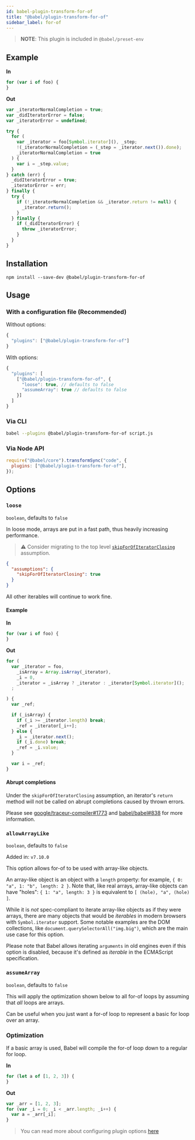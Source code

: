 ```yaml
---
id: babel-plugin-transform-for-of
title: "@babel/plugin-transform-for-of"
sidebar_label: for-of
---
```


> **NOTE**: This plugin is included in `@babel/preset-env`

## Example

**In**

```js title="JavaScript"
for (var i of foo) {
}
```

**Out**

```js title="JavaScript"
var _iteratorNormalCompletion = true;
var _didIteratorError = false;
var _iteratorError = undefined;

try {
  for (
    var _iterator = foo[Symbol.iterator](), _step;
    !(_iteratorNormalCompletion = (_step = _iterator.next()).done);
    _iteratorNormalCompletion = true
  ) {
    var i = _step.value;
  }
} catch (err) {
  _didIteratorError = true;
  _iteratorError = err;
} finally {
  try {
    if (!_iteratorNormalCompletion && _iterator.return != null) {
      _iterator.return();
    }
  } finally {
    if (_didIteratorError) {
      throw _iteratorError;
    }
  }
}
```

## Installation

```shell npm2yarn
npm install --save-dev @babel/plugin-transform-for-of
```

## Usage

### With a configuration file (Recommended)

Without options:

```js title="JavaScript"
{
  "plugins": ["@babel/plugin-transform-for-of"]
}
```

With options:

```js title="JavaScript"
{
  "plugins": [
    ["@babel/plugin-transform-for-of", {
      "loose": true, // defaults to false
      "assumeArray": true // defaults to false
    }]
  ]
}
```

### Via CLI

```sh title="Shell"
babel --plugins @babel/plugin-transform-for-of script.js
```

### Via Node API

```js title="JavaScript"
require("@babel/core").transformSync("code", {
  plugins: ["@babel/plugin-transform-for-of"],
});
```

## Options

### `loose`

`boolean`, defaults to `false`

In loose mode, arrays are put in a fast path, thus heavily increasing performance.

> ⚠️ Consider migrating to the top level [`skipForOfIteratorClosing`](assumptions.md#skipforofiteratorclosing) assumption.

```json title="babel.config.json"
{
  "assumptions": {
    "skipForOfIteratorClosing": true
  }
}
```

All other iterables will continue to work fine.

#### Example

**In**

```js title="JavaScript"
for (var i of foo) {
}
```

**Out**

```js title="JavaScript"
for (
  var _iterator = foo,
    _isArray = Array.isArray(_iterator),
    _i = 0,
    _iterator = _isArray ? _iterator : _iterator[Symbol.iterator]();
  ;

) {
  var _ref;

  if (_isArray) {
    if (_i >= _iterator.length) break;
    _ref = _iterator[_i++];
  } else {
    _i = _iterator.next();
    if (_i.done) break;
    _ref = _i.value;
  }

  var i = _ref;
}
```

#### Abrupt completions

Under the `skipForOfIteratorClosing` assumption, an iterator's `return` method will not be called on abrupt completions caused by thrown errors.

Please see [google/traceur-compiler#1773](https://github.com/google/traceur-compiler/issues/1773) and
[babel/babel#838](https://github.com/babel/babel/issues/838) for more information.

### `allowArrayLike`

`boolean`, defaults to `false`

Added in: `v7.10.0`

This option allows for-of to be used with array-like objects.

An array-like object is an object with a `length` property: for example, `{ 0: "a", 1: "b", length: 2 }`. Note that, like real arrays, array-like objects can have "holes": `{ 1: "a", length: 3 }` is equivalent to `[ (hole), "a", (hole) ]`.

While it is _not_ spec-compliant to iterate array-like objects as if they were arrays, there are many objects that would be _iterables_ in modern browsers with `Symbol.iterator` support. Some notable examples are the DOM collections, like `document.querySelectorAll("img.big")`, which are the main use case for this option.

Please note that Babel allows iterating `arguments` in old engines even if this option is disabled, because it's defined as _iterable_ in the ECMAScript specification.

### `assumeArray`

`boolean`, defaults to `false`

This will apply the optimization shown below to all for-of loops by assuming that _all_ loops are arrays.

Can be useful when you just want a for-of loop to represent a basic for loop over an array.

### Optimization

If a basic array is used, Babel will compile the for-of loop down to a regular for loop.

**In**

```js title="JavaScript"
for (let a of [1, 2, 3]) {
}
```

**Out**

```js title="JavaScript"
var _arr = [1, 2, 3];
for (var _i = 0; _i < _arr.length; _i++) {
  var a = _arr[_i];
}
```

> You can read more about configuring plugin options [here](https://babeljs.io/docs/en/plugins#plugin-options)
